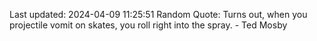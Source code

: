 Last updated: 2024-04-09 11:25:51
Random Quote: Turns out, when you projectile vomit on skates, you roll right into the spray. - Ted Mosby